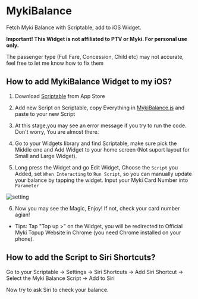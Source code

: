 # MykiBalance  
Fetch Myki Balance with Scriptable, add to iOS Widget.    


**Important! This Widget is not affiliated to PTV or Myki. For personal use only.**

The passenger type (Full Fare, Concession, Child etc) may not accurate, feel free to let me know how to fix them

## How to add MykiBalance Widget to my iOS?

1. Download [Scriptable](https://apps.apple.com/us/app/scriptable/id1405459188?ign-mpt=uo%3D4) from App Store

2. Add new Script on Scriptable, copy Everything in [MykiBalance.js](https://github.com/imchlorine/MykiBalance/blob/main/MykiBalance.js) and paste to your new Script

3. At this stage,you may see an error message if you try to run the code. Don't worry, You are almost there.

4. Go to your Widgets library and find Scriptable, make sure pick the Middle one and Add Widget to your home screen (Not suport layout for Small and Large Widget).

5. Long press the Widget and go Edit Widget, Choose the `Script` you Added, set `When Interacting` to `Run Script`, so you can manually update your balance by tapping the widget. Input your Myki Card Number into `Parameter` <br />  
         
![setting](https://github.com/imchlorine/MykiBalance/blob/main/setting.jpg)


6. Now you may see the Magic, Enjoy! If not, check your card number agian!

  * Tips: Tap "Top up >" on the Widget, you will be redirected to Official Myki Topup Website in Chrome (you need Chrome installed on your phone).


## How to add the Script to Siri Shortcuts?

 Go to your Scriptable -> Settings -> Siri Shortcuts -> Add Siri Shortcut -> Select the Myki Balance Script -> Add to Siri  
 
 Now try to ask Siri to check your balance.
